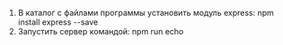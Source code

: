 1. В каталог с файлами программы установить модуль express: npm install express --save
2. Запустить сервер командой: npm run echo
